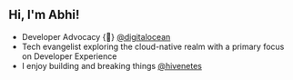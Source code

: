 <h2> Hi, I'm Abhi!</h2>

- Developer Advocacy {🥑} [@digitalocean](https://www.digitalocean.com/) 
- Tech evangelist exploring the cloud-native realm with a primary focus on Developer Experience
- I enjoy building and breaking things [@hivenetes](https://github.com/hivenetes)
